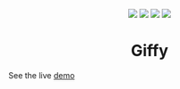 <p align="center">
  <img src="https://img.shields.io/github/issues/Harshsngh07/Giffy?style=flat-square"> 
  <img src="https://img.shields.io/github/forks/Harshsngh07/Giffy?style=social">
  <img src="https://img.shields.io/github/stars/Harshsngh07/Giffy">
  <img src="https://img.shields.io/github/license/Harshsngh07/Giffy">
</p>

<h1 align="center">Giffy</h1>

<p>See the live <a href="">demo</a></p>
